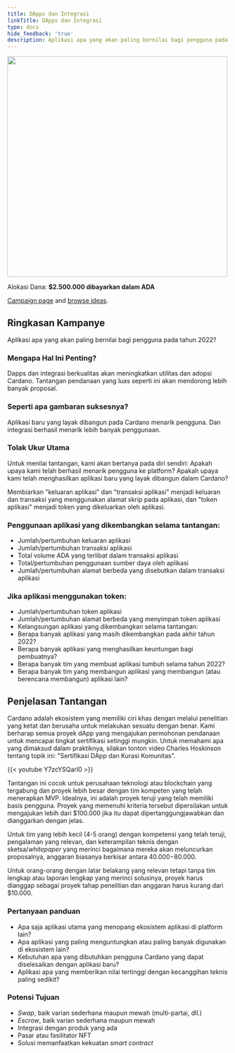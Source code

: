 ```yaml
---
title: DApps dan Integrasi
linkTitle: DApps dan Integrasi
type: docs
hide_feedback: 'true'
description: Aplikasi apa yang akan paling bernilai bagi pengguna pada tahun 2022?
---
```


<img src="https://cardano.ideascale.com/community-library/accounts/93/936143/Public/06-Dapps--Integrations-d3b60a.png" style="width:500px;height500px">

Alokasi Dana: **$2.500.000 dibayarkan dalam ADA**

[Campaign page](https://cardano.ideascale.com/c/idea/383335) and [browse ideas](https://cardano.ideascale.com/c/campaigns/26438/stage/all/ideas/unspecified).

## Ringkasan Kampanye

Aplikasi apa yang akan paling bernilai bagi pengguna pada tahun 2022?

### Mengapa Hal Ini Penting?

Dapps dan integrasi berkualitas akan meningkatkan utilitas dan adopsi Cardano. Tantangan pendanaan yang luas seperti ini akan mendorong lebih banyak proposal.

### Seperti apa gambaran suksesnya?

Aplikasi baru yang layak dibangun pada Cardano menarik pengguna. Dan integrasi berhasil menarik lebih banyak penggunaan.

### Tolak Ukur Utama

Untuk menilai tantangan, kami akan bertanya pada diri sendiri: Apakah upaya kami telah berhasil menarik pengguna ke platform? Apakah upaya kami telah menghasilkan aplikasi baru yang layak dibangun dalam Cardano?

Membiarkan "keluaran aplikasi" dan "transaksi aplikasi" menjadi keluaran dan transaksi yang menggunakan alamat skrip pada aplikasi, dan "token aplikasi" menjadi token yang dikeluarkan oleh aplikasi.

### Penggunaan aplikasi yang dikembangkan selama tantangan:

- Jumlah/pertumbuhan keluaran aplikasi
- Jumlah/pertumbuhan transaksi aplikasi
- Total volume ADA yang terlibat dalam transaksi aplikasi
- Total/pertumbuhan penggunaan sumber daya oleh aplikasi
- Jumlah/pertumbuhan alamat berbeda yang disebutkan dalam transaksi aplikasi

### Jika aplikasi menggunakan token:

- Jumlah/pertumbuhan token aplikasi
- Jumlah/pertumbuhan alamat berbeda yang menyimpan token aplikasi
- Kelangsungan aplikasi yang dikembangkan selama tantangan:
- Berapa banyak aplikasi yang masih dikembangkan pada akhir tahun 2022?
- Berapa banyak aplikasi yang menghasilkan keuntungan bagi pembuatnya?
- Berapa banyak tim yang membuat aplikasi tumbuh selama tahun 2022?
- Berapa banyak tim yang membangun aplikasi yang membangun (atau berencana membangun) aplikasi lain?

## Penjelasan Tantangan

Cardano adalah ekosistem yang memiliki ciri khas dengan melalui penelitian yang ketat dan berusaha untuk melakukan sesuatu dengan benar. Kami berharap semua proyek dApp yang mengajukan permohonan pendanaan untuk mencapai tingkat sertifikasi setinggi mungkin. Untuk memahami apa yang dimaksud dalam praktiknya, silakan tonton video Charles Hoskinson tentang topik ini: "Sertifikasi DApp dan Kurasi Komunitas".

{{&lt; youtube Y7zcYSQarI0 &gt;}}

Tantangan ini cocok untuk perusahaan teknologi atau blockchain yang tergabung dan proyek lebih besar dengan tim kompeten yang telah menerapkan MVP. Idealnya, ini adalah proyek teruji yang telah memiliki basis pengguna. Proyek yang memenuhi kriteria tersebut dipersilakan untuk mengajukan lebih dari $100.000 jika itu dapat dipertanggungjawabkan dan dianggarkan dengan jelas.

Untuk tim yang lebih kecil (4-5 orang) dengan kompetensi yang telah teruji, pengalaman yang relevan, dan keterampilan teknis dengan sketsa/<i>whitepaper</i> yang merinci bagaimana mereka akan meluncurkan proposalnya, anggaran biasanya berkisar antara $40.000-$80.000.

Untuk orang-orang dengan latar belakang yang relevan tetapi tanpa tim lengkap atau laporan lengkap yang merinci solusinya, proyek harus dianggap sebagai proyek tahap penelitian dan anggaran harus kurang dari $10.000.

### Pertanyaan panduan

- Apa saja aplikasi utama yang menopang ekosistem aplikasi di platform lain?
- Apa aplikasi yang paling menguntungkan atau paling banyak digunakan di ekosistem lain?
- Kebutuhan apa yang dibutuhkan pengguna Cardano yang dapat diselesaikan dengan aplikasi baru?
- Aplikasi apa yang memberikan nilai tertinggi dengan kecanggihan teknis paling sedikit?

### Potensi Tujuan

- <i>Swap</i>, baik varian sederhana maupun mewah (multi-partai, dll.)
- <i>Escrow</i>, baik varian sederhana maupun mewah
- Integrasi dengan produk yang ada
- Pasar atau fasilitator NFT
- Solusi memanfaatkan kekuatan <i>smart contract</i>

